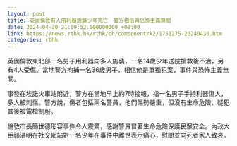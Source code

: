 ```yaml
---
layout: post
title: 英國倫敦有人用利器施襲少年死亡　警方相信與恐怖主義無關
date: 2024-04-30 21:09:52.000000000 +08:00
link: https://news.rthk.hk/rthk/ch/component/k2/1751275-20240430.htm
categories: rthk
---
```


英國倫敦東北部一名男子用利器向多人施襲，一名14歲少年送院搶救後不治，另有4人受傷。當地警方拘捕一名36歲男子，相信他是單獨犯案，事件與恐怖主義無關。

事發在埃諾火車站附近，警方在當地早上約7時接報，指一名男子手持利器傷人，多人被刺傷。警方說，傷者包括兩名警員，他們傷勢嚴重，但沒有生命危險，疑犯其後被電槍制服。

倫敦市長簡世德形容事件令人震驚，感謝警員冒著生命危險保護民眾安全。內政大臣祁湛明在社交網站對一名少年在事件中離世表示痛心，慰問並向死者家人致哀。
